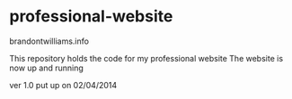 professional-website
====================

brandontwilliams.info



This repository holds the code for my professional website
The website is now up and running

ver 1.0 put up on 02/04/2014
